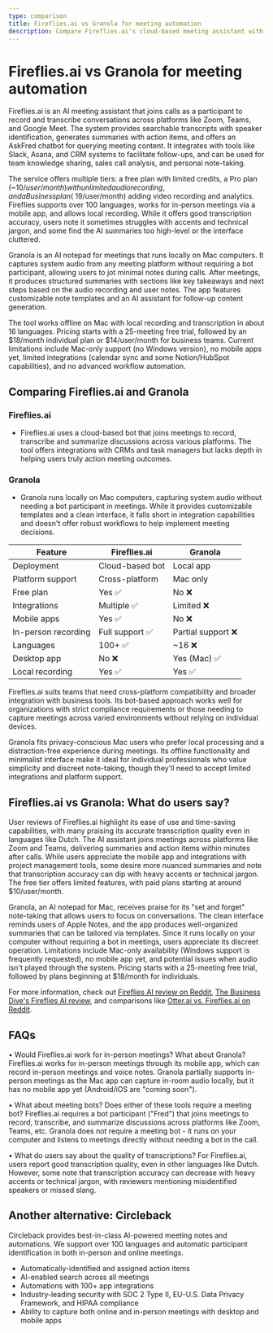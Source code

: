 ```yaml
---
type: comparison
title: Fireflies.ai vs Granola for meeting automation
description: Compare Fireflies.ai's cloud-based meeting assistant with Granola's local Mac app for meeting notes, transcription, and summaries - features, pricing, and user reviews.
---
```


# Fireflies.ai vs Granola for meeting automation

Fireflies.ai is an AI meeting assistant that joins calls as a participant to record and transcribe conversations across platforms like Zoom, Teams, and Google Meet. The system provides searchable transcripts with speaker identification, generates summaries with action items, and offers an AskFred chatbot for querying meeting content. It integrates with tools like Slack, Asana, and CRM systems to facilitate follow-ups, and can be used for team knowledge sharing, sales call analysis, and personal note-taking.

The service offers multiple tiers: a free plan with limited credits, a Pro plan (~$10/user/month) with unlimited audio recording, and a Business plan (~$19/user/month) adding video recording and analytics. Fireflies supports over 100 languages, works for in-person meetings via a mobile app, and allows local recording. While it offers good transcription accuracy, users note it sometimes struggles with accents and technical jargon, and some find the AI summaries too high-level or the interface cluttered.

Granola is an AI notepad for meetings that runs locally on Mac computers. It captures system audio from any meeting platform without requiring a bot participant, allowing users to jot minimal notes during calls. After meetings, it produces structured summaries with sections like key takeaways and next steps based on the audio recording and user notes. The app features customizable note templates and an AI assistant for follow-up content generation.

The tool works offline on Mac with local recording and transcription in about 16 languages. Pricing starts with a 25-meeting free trial, followed by an $18/month individual plan or $14/user/month for business teams. Current limitations include Mac-only support (no Windows version), no mobile apps yet, limited integrations (calendar sync and some Notion/HubSpot capabilities), and no advanced workflow automation.

## Comparing Fireflies.ai and Granola

### Fireflies.ai
* Fireflies.ai uses a cloud-based bot that joins meetings to record, transcribe and summarize discussions across various platforms. The tool offers integrations with CRMs and task managers but lacks depth in helping users truly action meeting outcomes.

### Granola
* Granola runs locally on Mac computers, capturing system audio without needing a bot participant in meetings. While it provides customizable templates and a clean interface, it falls short in integration capabilities and doesn't offer robust workflows to help implement meeting decisions.

| Feature | Fireflies.ai | Granola |
|---------|-------------|---------|
| Deployment | Cloud-based bot | Local app |
| Platform support | Cross-platform | Mac only |
| Free plan | Yes ✅ | No ❌ |
| Integrations | Multiple ✅ | Limited ❌ |
| Mobile apps | Yes ✅ | No ❌ |
| In-person recording | Full support ✅ | Partial support ❌ |
| Languages | 100+ ✅ | ~16 ❌ |
| Desktop app | No ❌ | Yes (Mac) ✅ |
| Local recording | Yes ✅ | Yes ✅ |

Fireflies.ai suits teams that need cross-platform compatibility and broader integration with business tools. Its bot-based approach works well for organizations with strict compliance requirements or those needing to capture meetings across varied environments without relying on individual devices.

Granola fits privacy-conscious Mac users who prefer local processing and a distraction-free experience during meetings. Its offline functionality and minimalist interface make it ideal for individual professionals who value simplicity and discreet note-taking, though they'll need to accept limited integrations and platform support.

## Fireflies.ai vs Granola: What do users say?

User reviews of Fireflies.ai highlight its ease of use and time-saving capabilities, with many praising its accurate transcription quality even in languages like Dutch. The AI assistant joins meetings across platforms like Zoom and Teams, delivering summaries and action items within minutes after calls. While users appreciate the mobile app and integrations with project management tools, some desire more nuanced summaries and note that transcription accuracy can dip with heavy accents or technical jargon. The free tier offers limited features, with paid plans starting at around $10/user/month.

Granola, an AI notepad for Mac, receives praise for its "set and forget" note-taking that allows users to focus on conversations. The clean interface reminds users of Apple Notes, and the app produces well-organized summaries that can be tailored via templates. Since it runs locally on your computer without requiring a bot in meetings, users appreciate its discreet operation. Limitations include Mac-only availability (Windows support is frequently requested), no mobile app yet, and potential issues when audio isn't played through the system. Pricing starts with a 25-meeting free trial, followed by plans beginning at $18/month for individuals.

For more information, check out [Fireflies AI review on Reddit](https://www.reddit.com/r/AIToolTesting/comments/1g55mmv/fireflies_ai_review_the_good_the_bad_and_the/), [The Business Dive's Fireflies AI review](https://thebusinessdive.com/fireflies-ai-review), and comparisons like [Otter.ai vs. Fireflies.ai on Reddit](https://www.reddit.com/r/ChatGPT/comments/16h6ybm/otterai_vs_firefliesai/).

## FAQs 
• Would Fireflies.ai work for in-person meetings? What about Granola?
Fireflies.ai works for in-person meetings through its mobile app, which can record in-person meetings and voice notes. Granola partially supports in-person meetings as the Mac app can capture in-room audio locally, but it has no mobile app yet (Android/iOS are "coming soon").

• What about meeting bots? Does either of these tools require a meeting bot?
Fireflies.ai requires a bot participant ("Fred") that joins meetings to record, transcribe, and summarize discussions across platforms like Zoom, Teams, etc. Granola does not require a meeting bot - it runs on your computer and listens to meetings directly without needing a bot in the call.

• What do users say about the quality of transcriptions?
For Fireflies.ai, users report good transcription quality, even in other languages like Dutch. However, some note that transcription accuracy can decrease with heavy accents or technical jargon, with reviewers mentioning misidentified speakers or missed slang.

## Another alternative: Circleback
Circleback provides best-in-class AI-powered meeting notes and automations. We support over 100 languages and automatic participant identification in both in-person and online meetings.
* Automatically-identified and assigned action items
* AI-enabled search across all meetings
* Automations with 100+ app integrations
* Industry-leading security with SOC 2 Type II, EU-U.S. Data Privacy Framework, and HIPAA compliance
* Ability to capture both online and in-person meetings with desktop and mobile apps
